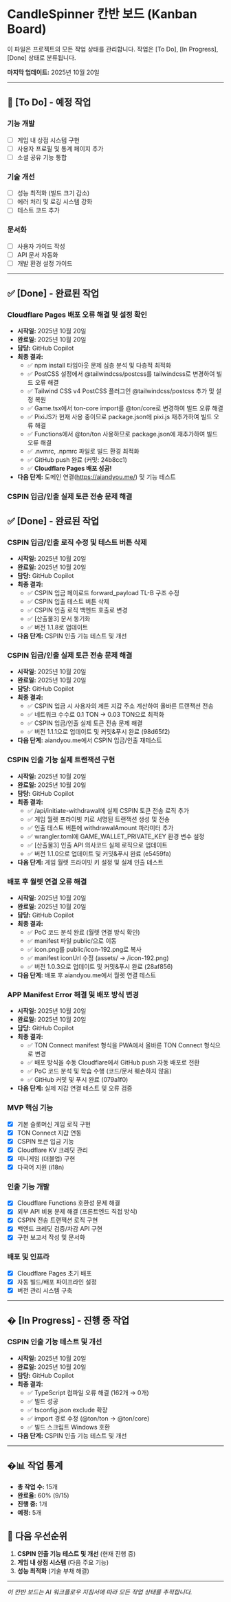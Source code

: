 # CandleSpinner 칸반 보드 (Kanban Board)

이 파일은 프로젝트의 모든 작업 상태를 관리합니다.
작업은 [To Do], [In Progress], [Done] 상태로 분류됩니다.

**마지막 업데이트:** 2025년 10월 20일

---

## 🚀 [To Do] - 예정 작업

### 기능 개발
- [ ] 게임 내 상점 시스템 구현
- [ ] 사용자 프로필 및 통계 페이지 추가
- [ ] 소셜 공유 기능 통합

### 기술 개선
- [ ] 성능 최적화 (빌드 크기 감소)
- [ ] 에러 처리 및 로깅 시스템 강화
- [ ] 테스트 코드 추가

### 문서화
- [ ] 사용자 가이드 작성
- [ ] API 문서 자동화
- [ ] 개발 환경 설정 가이드

---

## ✅ [Done] - 완료된 작업

### Cloudflare Pages 배포 오류 해결 및 설정 확인
- **시작일:** 2025년 10월 20일
- **완료일:** 2025년 10월 20일
- **담당:** GitHub Copilot
- **최종 결과:**
  - ✅ npm install 타임아웃 문제 심층 분석 및 다층적 최적화
  - ✅ PostCSS 설정에서 @tailwindcss/postcss를 tailwindcss로 변경하여 빌드 오류 해결
  - ✅ Tailwind CSS v4 PostCSS 플러그인 @tailwindcss/postcss 추가 및 설정 복원
  - ✅ Game.tsx에서 ton-core import를 @ton/core로 변경하여 빌드 오류 해결
  - ✅ PixiJS가 현재 사용 중이므로 package.json에 pixi.js 재추가하여 빌드 오류 해결
  - ✅ Functions에서 @ton/ton 사용하므로 package.json에 재추가하여 빌드 오류 해결
  - ✅ .nvmrc, .npmrc 파일로 빌드 환경 최적화
  - ✅ GitHub push 완료 (커밋: 24b8cc1)
  - ✅ **Cloudflare Pages 배포 성공!**
- **다음 단계:** 도메인 연결(https://aiandyou.me/) 및 기능 테스트

### CSPIN 입금/인출 실제 토큰 전송 문제 해결

## ✅ [Done] - 완료된 작업

### CSPIN 입금/인출 로직 수정 및 테스트 버튼 삭제
- **시작일:** 2025년 10월 20일
- **완료일:** 2025년 10월 20일
- **담당:** GitHub Copilot
- **최종 결과:**
  - ✅ CSPIN 입금 페이로드 forward_payload TL-B 구조 수정
  - ✅ CSPIN 입출 테스트 버튼 삭제
  - ✅ CSPIN 인출 로직 백엔드 호출로 변경
  - ✅ [산출물3] 문서 동기화
  - ✅ 버전 1.1.8로 업데이트
- **다음 단계:** CSPIN 인출 기능 테스트 및 개선

### CSPIN 입금/인출 실제 토큰 전송 문제 해결
- **시작일:** 2025년 10월 20일
- **완료일:** 2025년 10월 20일
- **담당:** GitHub Copilot
- **최종 결과:**
  - ✅ CSPIN 입금 시 사용자의 제톤 지갑 주소 계산하여 올바른 트랜잭션 전송
  - ✅ 네트워크 수수료 0.1 TON → 0.03 TON으로 최적화
  - ✅ CSPIN 입금/인출 실제 토큰 전송 문제 해결
  - ✅ 버전 1.1.1으로 업데이트 및 커밋&푸시 완료 (98d65f2)
- **다음 단계:** aiandyou.me에서 CSPIN 입금/인출 재테스트

### CSPIN 인출 기능 실제 트랜잭션 구현
- **시작일:** 2025년 10월 20일
- **완료일:** 2025년 10월 20일
- **담당:** GitHub Copilot
- **최종 결과:**
  - ✅ /api/initiate-withdrawal에 실제 CSPIN 토큰 전송 로직 추가
  - ✅ 게임 월렛 프라이빗 키로 서명된 트랜잭션 생성 및 전송
  - ✅ 인출 테스트 버튼에 withdrawalAmount 파라미터 추가
  - ✅ wrangler.toml에 GAME_WALLET_PRIVATE_KEY 환경 변수 설정
  - ✅ [산출물3] 인출 API 의사코드 실제 로직으로 업데이트
  - ✅ 버전 1.1.0으로 업데이트 및 커밋&푸시 완료 (e5459fa)
- **다음 단계:** 게임 월렛 프라이빗 키 설정 및 실제 인출 테스트

### 배포 후 월렛 연결 오류 해결
- **시작일:** 2025년 10월 20일
- **완료일:** 2025년 10월 20일
- **담당:** GitHub Copilot
- **최종 결과:**
  - ✅ PoC 코드 분석 완료 (월렛 연결 방식 확인)
  - ✅ manifest 파일 public/으로 이동
  - ✅ icon.png를 public/icon-192.png로 복사
  - ✅ manifest iconUrl 수정 (assets/ → /icon-192.png)
  - ✅ 버전 1.0.3으로 업데이트 및 커밋&푸시 완료 (28af856)
- **다음 단계:** 배포 후 aiandyou.me에서 월렛 연결 테스트

### APP Manifest Error 해결 및 배포 방식 변경
- **시작일:** 2025년 10월 20일
- **완료일:** 2025년 10월 20일
- **담당:** GitHub Copilot
- **최종 결과:**
  - ✅ TON Connect manifest 형식을 PWA에서 올바른 TON Connect 형식으로 변경
  - ✅ 배포 방식을 수동 Cloudflare에서 GitHub push 자동 배포로 전환
  - ✅ PoC 코드 분석 및 학습 수행 (코드/문서 훼손하지 않음)
  - ✅ GitHub 커밋 및 푸시 완료 (079a1f0)
- **다음 단계:** 실제 지갑 연결 테스트 및 오류 검증

### MVP 핵심 기능
- [x] 기본 슬롯머신 게임 로직 구현
- [x] TON Connect 지갑 연동
- [x] CSPIN 토큰 입금 기능
- [x] Cloudflare KV 크레딧 관리
- [x] 미니게임 (더블업) 구현
- [x] 다국어 지원 (i18n)

### 인출 기능 개발
- [x] Cloudflare Functions 호환성 문제 해결
- [x] 외부 API 비용 문제 해결 (프론트엔드 직접 방식)
- [x] CSPIN 전송 트랜잭션 로직 구현
- [x] 백엔드 크레딧 검증/차감 API 구현
- [x] 구현 보고서 작성 및 문서화

### 배포 및 인프라
- [x] Cloudflare Pages 초기 배포
- [x] 자동 빌드/배포 파이프라인 설정
- [x] 버전 관리 시스템 구축

---

## � [In Progress] - 진행 중 작업

### CSPIN 인출 기능 테스트 및 개선
- **시작일:** 2025년 10월 20일
- **완료일:** 2025년 10월 20일
- **담당:** GitHub Copilot
- **최종 결과:**
  - ✅ TypeScript 컴파일 오류 해결 (162개 → 0개)
  - ✅ 빌드 성공
  - ✅ tsconfig.json exclude 확장
  - ✅ import 경로 수정 (@ton/ton → @ton/core)
  - ✅ 빌드 스크립트 Windows 호환
- **다음 단계:** CSPIN 인출 기능 테스트 및 개선

---

## �📊 작업 통계

- **총 작업 수:** 15개
- **완료율:** 60% (9/15)
- **진행 중:** 1개
- **예정:** 5개

## 🎯 다음 우선순위

1. **CSPIN 인출 기능 테스트 및 개선** (현재 진행 중)
2. **게임 내 상점 시스템** (다음 주요 기능)
3. **성능 최적화** (기술 부채 해결)

---

*이 칸반 보드는 AI 워크플로우 지침서에 따라 모든 작업 상태를 추적합니다.*